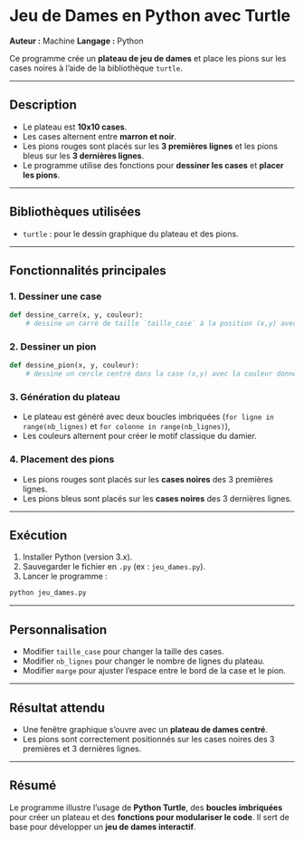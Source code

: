 # Jeu de Dames en Python avec Turtle

**Auteur :** Machine
**Langage :** Python

Ce programme crée un **plateau de jeu de dames** et place les pions sur les cases noires à l’aide de la bibliothèque `turtle`.

---

## Description

* Le plateau est **10x10 cases**.
* Les cases alternent entre **marron et noir**.
* Les pions rouges sont placés sur les **3 premières lignes** et les pions bleus sur les **3 dernières lignes**.
* Le programme utilise des fonctions pour **dessiner les cases** et **placer les pions**.

---

## Bibliothèques utilisées

* `turtle` : pour le dessin graphique du plateau et des pions.

---

## Fonctionnalités principales

### 1. Dessiner une case

```python
def dessine_carre(x, y, couleur):
    # dessine un carré de taille `taille_case` à la position (x,y) avec la couleur donnée
```

### 2. Dessiner un pion

```python
def dessine_pion(x, y, couleur):
    # dessine un cercle centré dans la case (x,y) avec la couleur donnée
```

### 3. Génération du plateau

* Le plateau est généré avec deux boucles imbriquées (`for ligne in range(nb_lignes)` et `for colonne in range(nb_lignes)`),
* Les couleurs alternent pour créer le motif classique du damier.

### 4. Placement des pions

* Les pions rouges sont placés sur les **cases noires** des 3 premières lignes.
* Les pions bleus sont placés sur les **cases noires** des 3 dernières lignes.

---

## Exécution

1. Installer Python (version 3.x).
2. Sauvegarder le fichier en `.py` (ex : `jeu_dames.py`).
3. Lancer le programme :

```bash
python jeu_dames.py
```

---

## Personnalisation

* Modifier `taille_case` pour changer la taille des cases.
* Modifier `nb_lignes` pour changer le nombre de lignes du plateau.
* Modifier `marge` pour ajuster l’espace entre le bord de la case et le pion.

---

## Résultat attendu

* Une fenêtre graphique s’ouvre avec un **plateau de dames centré**.
* Les pions sont correctement positionnés sur les cases noires des 3 premières et 3 dernières lignes.

---

## Résumé

Le programme illustre l’usage de **Python Turtle**, des **boucles imbriquées** pour créer un plateau et des **fonctions pour modulariser le code**. Il sert de base pour développer un **jeu de dames interactif**.
